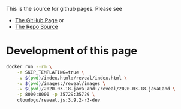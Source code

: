 This is the source for github pages. Please see 
* [The GitHub Page](https://cloudogu.github.io/k8s-appops-security-talks) or
* [The Repo Source](https://github.com/cloudogu/k8s-appops-security-talks) 

# Development of this page

```bash
docker run --rm \
    -e SKIP_TEMPLATING=true \
    -v $(pwd)/index.html:/reveal/index.html \
    -v $(pwd)/images:/reveal/images \
    -v $(pwd)/2020-03-18-javaLand:/reveal/2020-03-18-javaLand \
    -p 8000:8000 -p 35729:35729 \
    cloudogu/reveal.js:3.9.2-r3-dev
```
